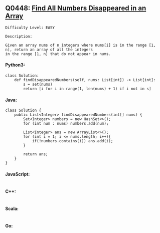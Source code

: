 ## Q0448: [Find All Numbers Disappeared in an Array](https://leetcode.com/problems/find-all-numbers-disappeared-in-an-array/)

```
Difficulty Level: EASY
```

```
Description:

Given an array nums of n integers where nums[i] is in the range [1, n], return an array of all the integers
in the range [1, n] that do not appear in nums.
```

#### Python3:

```
class Solution:
    def findDisappearedNumbers(self, nums: List[int]) -> List[int]:
        s = set(nums)
        return [i for i in range(1, len(nums) + 1) if i not in s]
```

#### Java:

```
class Solution {
    public List<Integer> findDisappearedNumbers(int[] nums) {
        Set<Integer> numbers = new HashSet<>();
        for (int num : nums) numbers.add(num);

        List<Integer> ans = new ArrayList<>();
        for (int i = 1; i <= nums.length; i++){
            if(!numbers.contains(i)) ans.add(i);
        }

        return ans;
    }
}
```

#### JavaScript:

```

```

#### C++:

```

```

#### Scala:

```

```

#### Go:

```

```